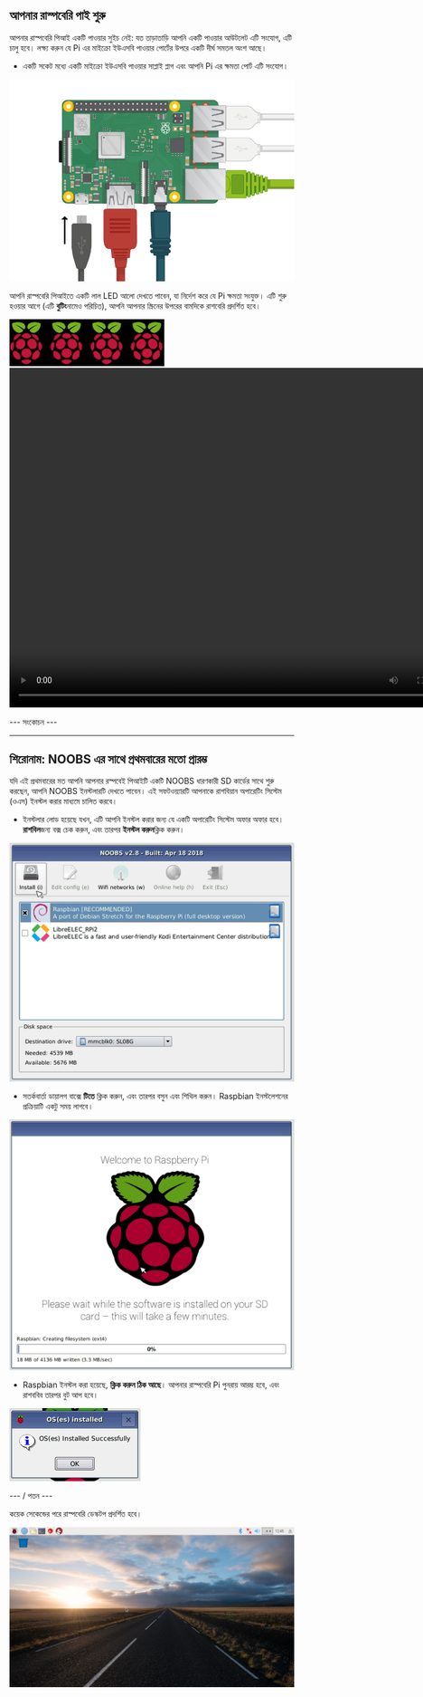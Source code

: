 ## আপনার রাস্পবেরি পাই শুরু

আপনার রাস্পবেরি পিআই একটি পাওয়ার সুইচ নেই: যত তাড়াতাড়ি আপনি একটি পাওয়ার আউটলেট এটি সংযোগ, এটি চালু হবে। লক্ষ্য করুন যে Pi এর মাইক্রো ইউএসবি পাওয়ার পোর্টের উপরে একটি দীর্ঘ সমতল অংশ আছে।

+ একটি সকেট মধ্যে একটি মাইক্রো ইউএসবি পাওয়ার সাপ্লাই প্লাগ এবং আপনি Pi এর ক্ষমতা পোর্ট এটি সংযোগ।

![স্ক্রিনশট](images/pi-power.png)

আপনি রাস্পবেরি পিআইতে একটি লাল LED আলো দেখতে পাবেন, যা নির্দেশ করে যে Pi ক্ষমতা সংযুক্ত। এটি শুরু হওয়ার আগে (এটি **বুটিং**নামেও পরিচিত), আপনি আপনার স্ক্রিনের উপরের বামদিকে রাশবেরি প্রদর্শিত হবে।

![বুট রাস্পবেরি](images/raspberries.png)<video width="800" height="600" controls> <source src="images/piboot.webm" type="video/webm"> আপনার ব্রাউজার WebM ভিডিও সমর্থন করে না, তাই ফায়ারফক্স বা ক্রোমের চেষ্টা করুন </video> 

\--- সংকোচন \---

* * *

## শিরোনাম: NOOBS এর সাথে প্রথমবারের মতো প্রারম্ভ

যদি এই প্রথমবারের মত আপনি আপনার রস্পবেই পিআইটি একটি NOOBS ধারণকারী SD কার্ডের সাথে শুরু করছেন, আপনি NOOBS ইনস্টলারটি দেখতে পাবেন। এই সফটওয়্যারটি আপনাকে রাশবিয়ান অপারেটিং সিস্টেম (ওএস) ইনস্টল করার মাধ্যমে চালিত করবে।

+ ইনস্টলার লোড হয়েছে যখন, এটি আপনি ইনস্টল করার জন্য যে একটি অপারেটিং সিস্টেম অফার অফার হবে। **রাশবিল**জন্য বক্স চেক করুন, এবং তারপর **ইনস্টল করুন**ক্লিক করুন।

![ইনস্টল](images/install.png)

+ সতর্কবার্তা ডায়ালগ বাক্সে **টিতে** ক্লিক করুন, এবং তারপর বসুন এবং শিথিল করুন। Raspbian ইনস্টলেশনের প্রক্রিয়াটি একটু সময় লাগবে।

![ইনস্টল করার](images/installing.png)

+ Raspbian ইনস্টল করা হয়েছে, **ক্লিক করুন ঠিক আছে**। আপনার রাস্পবেরি Pi পুনরায় আরম্ভ হবে, এবং রাশববিব তারপর বুট আপ হবে।

![ইনস্টল](images/installed.png)

\--- / পতন \---

কয়েক সেকেন্ডের পরে রাস্পবেরি ডেস্কটপ প্রদর্শিত হবে।

![রাস্পবানি ডেস্কটপ](images/pi-desktop.jpg)